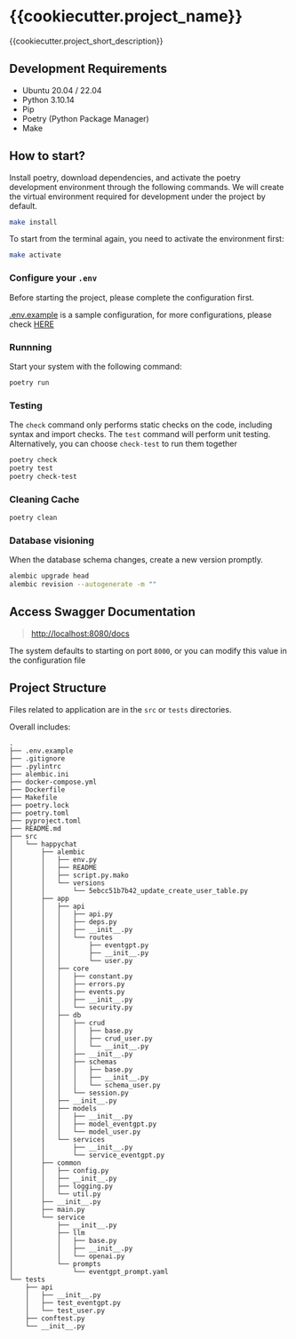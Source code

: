 # {{cookiecutter.project_name}}

{{cookiecutter.project_short_description}}

## Development Requirements

- Ubuntu 20.04 / 22.04
- Python 3.10.14
- Pip
- Poetry (Python Package Manager)
- Make

## How to start?

Install poetry, download dependencies, and activate the poetry development environment through the following commands. We will create the virtual environment required for development under the project by default.

```sh
make install
```

To start from the terminal again, you need to activate the environment first:

```sh
make activate
```

### Configure your `.env`

Before starting the project, please complete the configuration first.

[.env.example](.env.example) is a sample configuration, for more configurations, please check [HERE](src/happychat/common/config.py)

### Runnning

Start your system with the following command:

```sh
poetry run
```

### Testing

The `check` command only performs static checks on the code, including syntax and import checks. The `test` command will perform unit testing. Alternatively, you can choose `check-test` to run them together

```sh
poetry check
poetry test
poetry check-test
```

### Cleaning Cache

```sh
poetry clean
```

### Database visioning

When the database schema changes, create a new version promptly.

```sh
alembic upgrade head
alembic revision --autogenerate -m ""
```

## Access Swagger Documentation

> <http://localhost:8080/docs>

The system defaults to starting on port `8000`, or you can modify this value in the configuration file

## Project Structure

Files related to application are in the `src` or `tests` directories.

Overall includes:

    .
    ├── .env.example
    ├── .gitignore
    ├── .pylintrc
    ├── alembic.ini
    ├── docker-compose.yml
    ├── Dockerfile
    ├── Makefile
    ├── poetry.lock
    ├── poetry.toml
    ├── pyproject.toml
    ├── README.md
    ├── src
    │   └── happychat
    │       ├── alembic
    │       │   ├── env.py
    │       │   ├── README
    │       │   ├── script.py.mako
    │       │   └── versions
    │       │       └── 5ebcc51b7b42_update_create_user_table.py
    │       ├── app
    │       │   ├── api
    │       │   │   ├── api.py
    │       │   │   ├── deps.py
    │       │   │   ├── __init__.py
    │       │   │   └── routes
    │       │   │       ├── eventgpt.py
    │       │   │       ├── __init__.py
    │       │   │       └── user.py
    │       │   ├── core
    │       │   │   ├── constant.py
    │       │   │   ├── errors.py
    │       │   │   ├── events.py
    │       │   │   ├── __init__.py
    │       │   │   └── security.py
    │       │   ├── db
    │       │   │   ├── crud
    │       │   │   │   ├── base.py
    │       │   │   │   ├── crud_user.py
    │       │   │   │   └── __init__.py
    │       │   │   ├── __init__.py
    │       │   │   ├── schemas
    │       │   │   │   ├── base.py
    │       │   │   │   ├── __init__.py
    │       │   │   │   └── schema_user.py
    │       │   │   └── session.py
    │       │   ├── __init__.py
    │       │   ├── models
    │       │   │   ├── __init__.py
    │       │   │   ├── model_eventgpt.py
    │       │   │   └── model_user.py
    │       │   └── services
    │       │       ├── __init__.py
    │       │       └── service_eventgpt.py
    │       ├── common
    │       │   ├── config.py
    │       │   ├── __init__.py
    │       │   ├── logging.py
    │       │   └── util.py
    │       ├── __init__.py
    │       ├── main.py
    │       └── service
    │           ├── __init__.py
    │           ├── llm
    │           │   ├── base.py
    │           │   ├── __init__.py
    │           │   └── openai.py
    │           └── prompts
    │               └── eventgpt_prompt.yaml
    └── tests
        ├── api
        │   ├── __init__.py
        │   ├── test_eventgpt.py
        │   └── test_user.py
        ├── conftest.py
        └── __init__.py
